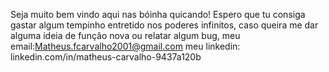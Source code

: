 Seja muito bem vindo aqui nas bóinha quicando!
Espero que tu consiga gastar algum tempinho entretido nos poderes infinitos, caso queira me dar alguma ideia de função nova ou relatar algum bug, meu email:Matheus.fcarvalho2001@gmail.com 
meu linkedin: linkedin.com/in/matheus-carvalho-9437a120b
